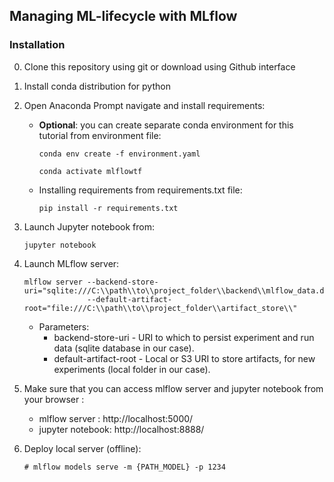 ## Managing ML-lifecycle with MLflow

### Installation 

0. Clone this repository using git or download using Github interface

1. Install conda distribution for python 

2. Open Anaconda Prompt navigate and install requirements: 
    
    - **Optional**: you can create separate conda environment for this tutorial from environment file: 
        ```
        conda env create -f environment.yaml
        ```
        ```
        conda activate mlflowtf
        ```
    - Installing requirements from requirements.txt file:
        ```
        pip install -r requirements.txt
        ```
3. Launch Jupyter notebook from:
    ```
    jupyter notebook
    ```
    
4. Launch MLflow server:
    ```
    mlflow server --backend-store-uri="sqlite:///C:\\path\\to\\project_folder\\backend\\mlflow_data.db" 
                  --default-artifact-root="file:///C:\\path\\to\\project_folder\\artifact_store\\"
    ```
    - Parameters:
        - backend-store-uri - URI to which to persist experiment and run data (sqlite database in our case).
        - default-artifact-root - Local or S3 URI to store artifacts, for new experiments (local folder in our case). 
    
    
5. Make sure that you can access mlflow server and jupyter notebook from your browser :
    - mlflow server   : http://localhost:5000/
    - jupyter notebook: http://localhost:8888/ 


6. Deploy local server (offline):
    ```
    # mlflow models serve -m {PATH_MODEL} -p 1234

    ```
